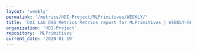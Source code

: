 ```yaml
---
layout: 'weekly'
permalink: '/metrics/HDI-Project/MLPrimitives/WEEKLY/'
title: 'DAI Lab OSS Metrics Metrics report for MLPrimitives | WEEKLY-REPORT-2020-01-19'
organization: 'HDI-Project'
repository: 'MLPrimitives'
current_date: '2020-01-19'
---
```

